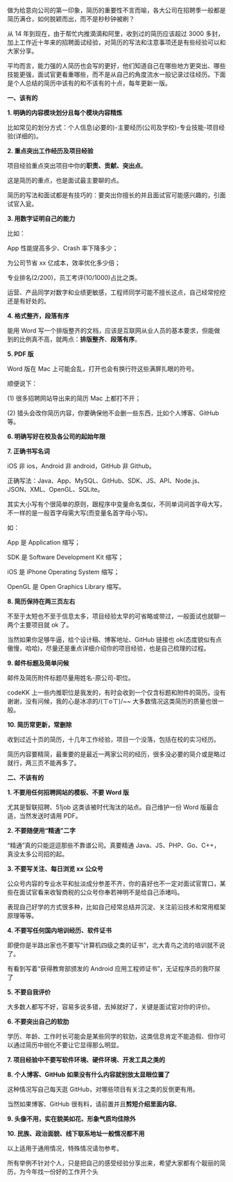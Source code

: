 做为给意向公司的第一印象，简历的重要性不言而喻，各大公司在招聘季一般都是简历满仓，如何脱颖而出，而不是秒秒钟被刷？

从 14 年到现在，由于帮忙内推滴滴和阿里，收到过的简历应该超过 3000 多封，加上工作近十年来的招聘面试经验，对简历的写法和注意事项还是有些经验可以和大家分享。

平均而言，能力强的人简历也会写的更好，他们知道自己在哪些地方更突出、哪些技能更强，面试官更看重哪些，而不是从自己的角度流水一般记录过往经历。下面是个人总结的简历中该有的和不该有的十点，每年更新一版。

**一、该有的**

**1. 明确的内容模块划分且每个模块内容精炼**

比如常见的划分方式：个人信息(必要的)-主要经历(公司及学校)-专业技能-项目经验(详细的)。

**2. 重点突出工作经历及项目经验**

项目经验重点突出项目中你的**职责、贡献、突出点**。

这是简历的重点，也是面试最主要聊的点。

简历的写法和面试都是有技巧的：要突出你擅长的并且面试官可能感兴趣的，引面试官入瓮。

**3. 用数字证明自己的能力**

比如：

App 性能提高多少、Crash 率下降多少；

为公司节省 xx 亿成本，效率优化多少倍；

专业排名(2/200)，员工考评(10/1000)占比之类。

运营、产品同学对数字和业绩更敏感，工程师同学可能不擅长这点，自己经常挖挖还是有好处的。

**4. 格式整齐，段落有序**

能用 Word 写一个排版整齐的文档，应该是互联网从业人员的基本要求，但能做到的比例真不高，就两点：**排版整齐**、**段落有序**。

**5. PDF 版**

Word 版在 Mac 上可能会乱，打开也会有换行符这些满屏扎眼的符号。

顺便说下：

(1) 很多招聘网站导出来的简历 Mac 上都打不开；

(2) 猎头会改你简历内容，你要确保他不会删一些东西，比如个人博客、GitHub 等。

**6. 明确写好在校及各公司的起始年限**

**7. 正确书写名词**

iOS 非 ios，Android 非 android，GitHub 非 Github。

正确写法：Java、App、MySQL、GitHub、SDK、JS、API、Node.js、JSON、XML、OpenGL、SQLite。

其实大小写有个很简单的原则，跟程序中变量命名类似，不同单词间首字母大写，不一样的是一般首字母需大写(而变量名首字母小写)。

如：

App 是 Application 缩写；

SDK 是 Software Development Kit 缩写；

iOS 是 iPhone Operating System 缩写；

OpenGL 是 Open Graphics Library 缩写。

**8. 简历保持在两三页左右**

不至于太短也不至于信息太多，项目经验太早的可省略或带过，一般面试也就聊一两个主要项目就 ok 了。

当然如果你足够牛逼，给个设计稿、博客地址、GitHub 链接也 ok(态度貌似有点傲慢，哈哈)，尽量还是重点详细介绍你的项目经验，也是自己梳理的过程。

**9. 邮件标题及简单问候**

邮件及简历附件标题尽量用姓名-原公司-职位。

codeKK 上一些内推职位是我发的，有时会收到一个仅含标题和附件的简历。没有谢谢，没有问候，我的心是冰凉的/(ㄒoㄒ)/~~ 大多数情况这类简历的质量也很一般。

**10. 简历常更新，常删除**

收到过近十页的简历，十几年工作经验，项目一个没落，包括在校的实习经历。

简历内容要精简，最重要的是最近一两家公司的经历，很多没必要的简介或是略过就行，两三页不能再多了。

**二、不该有的**

**1. 不要用任何招聘网站的模板、不要 Word 版**

尤其是智联招聘、51job 这类该被时代淘汰的站点。自己维护一份 Word 版最合适，当然发送时请用 PDF。

**2. 不要随便用“精通”二字**

“精通”真的只能逗逗那些不靠谱公司。真要精通 Java、JS、PHP、Go、C++，真没太多公司招的起。

**3. 不要写关注、每日浏览 xx 公众号**

公众号内容的专业水平和扯淡成分参差不齐，你的喜好也不一定对面试官胃口，某些在面试官看来收智商税的公众号你奉若神明不是给自己添堵吗。

表现自己好学的方式很多种，比如自己经常总结并沉淀、关注前沿技术和常用框架原理等等。

**4. 不要写任何国内培训经历、软件证书**

即便你是半路出家也不要写“计算机四级之类的证书”，北大青鸟之流的培训就不说了。

有看到写着“获得教育部颁发的 Android 应用工程师证书”，无证程序员的我吓尿了

**5. 不要自我评价**

大多数人都写不好，容易多说多错，去掉就好了，关键是面试官对你的评价。

**6. 不要突出自己的软肋**

学历、年龄、工作时长可能会是某些同学的软肋，这类信息肯定不能造假、但你可以通过简历中弱化不要让它显得那么明显。

**7. 项目经验中不要写软件环境、硬件环境、开发工具之类的**

**8. 个人博客、GitHub 如果没有什么内容就别放太显眼位置了**

这种情况写自己每天逛 GitHub，对哪些项目有关注之类的反倒更有用。

当然如果博客、GitHub 很有料，请前置并且**剪短介绍里面内容**。

**9. 头像不用，实在貌美如花、形象气质均佳除外**

**10. 民族、政治面貌、线下联系地址一般情况都不用**

以上适用于通用情况，特殊情况请勿参考。

所有举例不针对个人，只是把自己的感受经验分享出来，希望大家都有个靓丽的简历，为今年找一份好的工作开个头
